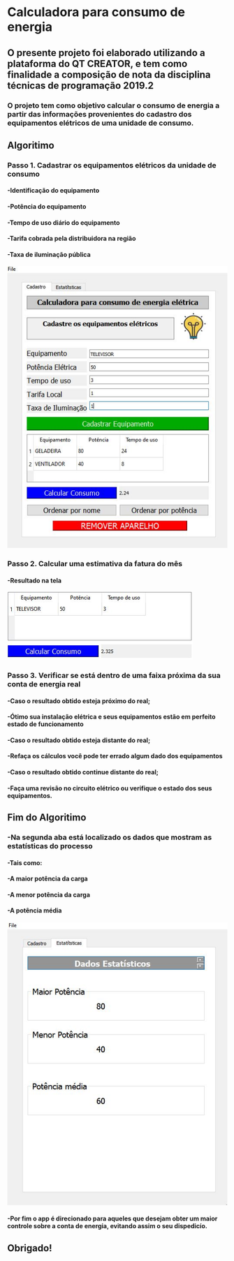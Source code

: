 #  Calculadora para consumo de energia

## O presente projeto foi elaborado utilizando a plataforma do QT CREATOR, e tem como finalidade a composição de nota da disciplina técnicas de programação 2019.2

### O projeto tem como objetivo calcular o consumo de energia a partir das informações provenientes do cadastro dos equipamentos elétricos de uma unidade de consumo.




## Algoritimo
### Passo 1. Cadastrar os equipamentos elétricos da unidade de consumo

####     -Identificação do equipamento
####     -Potência do equipamento
####     -Tempo de uso diário do equipamento
####     -Tarifa cobrada pela distribuidora na região
####     -Taxa de iluminação pública

![GitHub Logo](imagens/APP.1.JPG )

### Passo  2. Calcular uma estimativa da fatura do mês

####     -Resultado na tela

![GitHub Logo](imagens/CONSUMO.JPG )

### Passo 3. Verificar se está dentro de uma faixa próxima da sua conta de energia real

####     -Caso o resultado obtido esteja próximo do real;
####          -Ótimo sua instalação elétrica e seus equipamentos estão em perfeito estado de funcionamento

####     -Caso o resultado obtido esteja distante do real;
####          -Refaça os cálculos você pode ter errado algum dado dos equipamentos

####     -Caso o resultado obtido continue distante do real;
####          -Faça uma revisão no circuito elétrico ou verifique o estado dos seus equipamentos.

## Fim do Algoritimo

###     -Na segunda aba está localizado os dados que mostram as estatísticas do processo
  ####          -Tais como:
   ####          -A maior potência da carga
   ####          -A menor potência da carga
   ####          -A potência média
   
   ![GitHub Logo](imagens/DADOS.JPG )
   
  ####          -Por fim o app é direcionado para aqueles que desejam obter um maior controle sobre a conta de energia, evitando assim o seu dispedicío.
  
 ## Obrigado!
            
